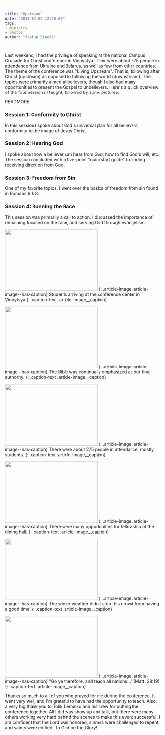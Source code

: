 ```yaml
---

title: "Upstream"
date: "2011-03-02 12:20:06"
tags:
- ministry
- photos
author: "Joshua Steele"

---
```


Last weekend, I had the privilege of speaking at the national Campus Crusade for Christ conference in Vinnystya. Their were about 275 people in attendance from Ukraine and Belarus, as well as few from other countries. The theme of the conference was "Living Upstream". That is, following after Christ (upstream) as opposed to following the world (downstream). The topics were primarily aimed at believers, though I also had many opportunities to present the Gospel to unbelievers. Here's a quick overview of the four sessions I taught, followed by some pictures.

READMORE

### Session 1: Conformity to Christ

In this session I spoke about God's universal plan for all believers, conformity to the image of Jesus Christ.

### Session 2: Hearing God

I spoke about how a believer can hear from God, how to find God's will, etc. The session concluded with a five-point "quickstart guide" to finding receiving direction from God.

### Session 3: Freedom from Sin

One of my favorite topics. I went over the basics of freedom from sin found in Romans 6 &amp; 8.

### Session 4: Running the Race

This session was primarily a call to action. I discussed the importance of remaining focused on the race, and serving God through evangelism.

<a href="//d21yo20tm8bmc2.cloudfront.net/2011/03/ZBK_2011-6.jpg"><img class="size-medium wp-image-1188" title="ZBK_2011-6" src="//d21yo20tm8bmc2.cloudfront.net/2011/03/ZBK_2011-6-300x199.jpg" alt="" width="300" height="199" /></a>
{: .article-image .article-image--has-caption}
Students arriving at the conference center in Vinnytsya
{: .caption-text .article-image__caption}

<a href="//d21yo20tm8bmc2.cloudfront.net/2011/03/ZBK_2011-117.jpg"><img class="size-medium wp-image-1191" title="ZBK_2011-117" src="//d21yo20tm8bmc2.cloudfront.net/2011/03/ZBK_2011-117-300x200.jpg" alt="" width="300" height="200" /></a>
{: .article-image .article-image--has-caption}
The Bible was continually emphasized as our final authority.
{: .caption-text .article-image__caption}

<a href="//d21yo20tm8bmc2.cloudfront.net/2011/03/ZBK_2011-122.jpg"><img class="size-medium wp-image-1192" title="ZBK_2011-122" src="//d21yo20tm8bmc2.cloudfront.net/2011/03/ZBK_2011-122-300x199.jpg" alt="" width="300" height="199" /></a>
{: .article-image .article-image--has-caption}
There were about 275 people in attendance, mostly students.
{: .caption-text .article-image__caption}

<a href="//d21yo20tm8bmc2.cloudfront.net/2011/03/ZBK_2011-13.jpg"><img class="size-medium wp-image-1189" title="ZBK_2011-13" src="//d21yo20tm8bmc2.cloudfront.net/2011/03/ZBK_2011-13-300x199.jpg" alt="" width="300" height="199" /></a>
{: .article-image .article-image--has-caption}
There were many opportunities for fellowship at the dining hall.
{: .caption-text .article-image__caption}

<a href="//d21yo20tm8bmc2.cloudfront.net/2011/03/ZBK_2011-167.jpg"><img class="size-medium wp-image-1193" title="ZBK_2011-167" src="//d21yo20tm8bmc2.cloudfront.net/2011/03/ZBK_2011-167-300x199.jpg" alt="" width="300" height="199" /></a>
{: .article-image .article-image--has-caption}
The winter weather didn't stop this crowd from having a good time!
{: .caption-text .article-image__caption}

<a href="//d21yo20tm8bmc2.cloudfront.net/2011/03/ZBK_2011-35.jpg"><img class="size-medium wp-image-1190" title="ZBK_2011-35" src="//d21yo20tm8bmc2.cloudfront.net/2011/03/ZBK_2011-35-300x199.jpg" alt="" width="300" height="199" /></a>
{: .article-image .article-image--has-caption}
"Go ye therefore, and teach all nations…" (Matt. 28:19)
{: .caption-text .article-image__caption}

Thanks so much to all of you who prayed for me during the conference. It went very well, and I'm grateful to have had the opportunity to teach. Also, a very big thank you to Tolik Deminko and his crew for putting the conference together. All I did was show up and talk, but there were many others working very hard behind the scenes to make this event successful. I am confident that the Lord was honored, sinners were challenged to repent, and saints were edified. To God be the Glory!
